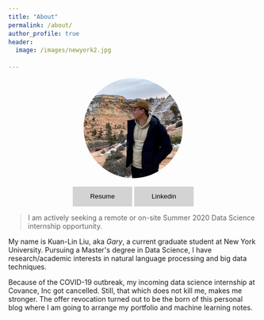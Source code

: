 ```yaml
---
title: "About"
permalink: /about/
author_profile: true
header:
  image: /images/newyork2.jpg

---
```



<p style="text-align: center"><img src="/images/myphoto2.jpg" height="auto" width="200" style="border-radius:50%">
</p>


<p align="center">
<button type="button" class="btn btn-secondary btn-sm" onclick=" relocate_home()" style="width:120px;height:40px;border:2px blue none;background-color:lightgrey;">Resume</button>
<button type="button" class="btn btn-secondary btn-sm" onclick=" relocate_linkedin()" style="width:120px;height:40px;border:2px blue none;background-color:lightgrey;">Linkedin</button>

<script>
function relocate_home()
{
     location.href = "https://garylkl.github.io/pdf_files/Resume_Summer_Intern_KuanLinLiu.pdf";
} 
</script>

<script>
function relocate_linkedin()
{
     location.href = "https://www.linkedin.com/in/kuanlinliu/";
} 
</script>
</p>

> I am actively seeking a remote or on-site Summer 2020 Data Science internship opportunity.

My name is Kuan-Lin Liu, aka *Gary*, a current graduate student at New York University. Pursuing a Master's degree in Data Science, I have research/academic interests in natural language processing and big data techniques. 

Because of the COVID-19 outbreak, my incoming data science internship at Covance, Inc got cancelled. Still, that which does not kill me, makes me stronger. The offer revocation turned out to be the born of this personal blog where I am going to arrange my portfolio and machine learning notes.


